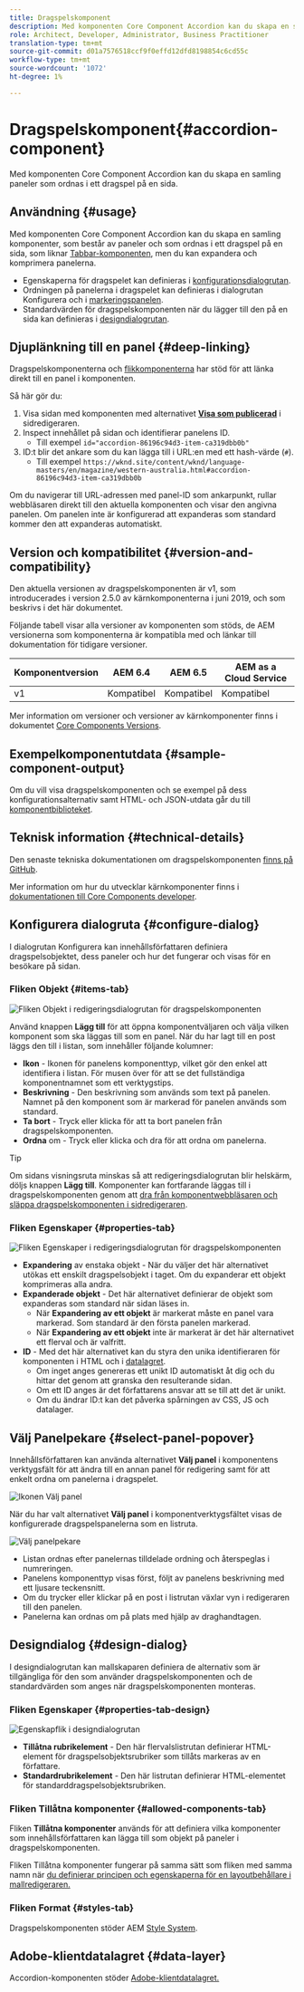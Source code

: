 ```yaml
---
title: Dragspelskomponent
description: Med komponenten Core Component Accordion kan du skapa en samling paneler som ordnas i ett dragspel på en sida.
role: Architect, Developer, Administrator, Business Practitioner
translation-type: tm+mt
source-git-commit: d01a7576518ccf9f0effd12dfd8198854c6cd55c
workflow-type: tm+mt
source-wordcount: '1072'
ht-degree: 1%

---
```



# Dragspelskomponent{#accordion-component}

Med komponenten Core Component Accordion kan du skapa en samling paneler som ordnas i ett dragspel på en sida.

## Användning {#usage}

Med komponenten Core Component Accordion kan du skapa en samling komponenter, som består av paneler och som ordnas i ett dragspel på en sida, som liknar [Tabbar-komponenten](tabs.md), men du kan expandera och komprimera panelerna.

* Egenskaperna för dragspelet kan definieras i [konfigurationsdialogrutan](#configure-dialog).
* Ordningen på panelerna i dragspelet kan definieras i dialogrutan Konfigurera och i [markeringspanelen](#select-panel-popover).
* Standardvärden för dragspelskomponenten när du lägger till den på en sida kan definieras i [designdialogrutan](#design-dialog).

## Djuplänkning till en panel {#deep-linking}

Dragspelskomponenterna och [flikkomponenterna](tabs.md) har stöd för att länka direkt till en panel i komponenten.

Så här gör du:

1. Visa sidan med komponenten med alternativet **[Visa som publicerad](https://docs.adobe.com/content/help/en/experience-manager-cloud-service/sites/authoring/fundamentals/editing-content.html#view-as-published)** i sidredigeraren.
1. Inspect innehållet på sidan och identifierar panelens ID.
   * Till exempel `id="accordion-86196c94d3-item-ca319dbb0b"`
1. ID:t blir det ankare som du kan lägga till i URL:en med ett hash-värde (`#`).
   * Till exempel `https://wknd.site/content/wknd/language-masters/en/magazine/western-australia.html#accordion-86196c94d3-item-ca319dbb0b`

Om du navigerar till URL-adressen med panel-ID som ankarpunkt, rullar webbläsaren direkt till den aktuella komponenten och visar den angivna panelen. Om panelen inte är konfigurerad att expanderas som standard kommer den att expanderas automatiskt.

## Version och kompatibilitet {#version-and-compatibility}

Den aktuella versionen av dragspelskomponenten är v1, som introducerades i version 2.5.0 av kärnkomponenterna i juni 2019, och som beskrivs i det här dokumentet.

Följande tabell visar alla versioner av komponenten som stöds, de AEM versionerna som komponenterna är kompatibla med och länkar till dokumentation för tidigare versioner.

| Komponentversion | AEM 6.4 | AEM 6.5 | AEM as a Cloud Service |
|--- |--- |---|---|
| v1 | Kompatibel | Kompatibel | Kompatibel |

Mer information om versioner och versioner av kärnkomponenter finns i dokumentet [Core Components Versions](/help/versions.md).

## Exempelkomponentutdata {#sample-component-output}

Om du vill visa dragspelskomponenten och se exempel på dess konfigurationsalternativ samt HTML- och JSON-utdata går du till [komponentbiblioteket](https://adobe.com/go/aem_cmp_library_accordion).

## Teknisk information {#technical-details}

Den senaste tekniska dokumentationen om dragspelskomponenten [finns på GitHub](https://adobe.com/go/aem_cmp_tech_accordion_v1).

Mer information om hur du utvecklar kärnkomponenter finns i [dokumentationen till Core Components developer](/help/developing/overview.md).

## Konfigurera dialogruta {#configure-dialog}

I dialogrutan Konfigurera kan innehållsförfattaren definiera dragspelsobjektet, dess paneler och hur det fungerar och visas för en besökare på sidan.

### Fliken Objekt {#items-tab}

![Fliken Objekt i redigeringsdialogrutan för dragspelskomponenten](/help/assets/accordion-edit-items.png)

Använd knappen **Lägg till** för att öppna komponentväljaren och välja vilken komponent som ska läggas till som en panel. När du har lagt till en post läggs den till i listan, som innehåller följande kolumner:

* **Ikon**  - Ikonen för panelens komponenttyp, vilket gör den enkel att identifiera i listan. För musen över för att se det fullständiga komponentnamnet som ett verktygstips.
* **Beskrivning**  - Den beskrivning som används som text på panelen. Namnet på den komponent som är markerad för panelen används som standard.
* **Ta bort** - Tryck eller klicka för att ta bort panelen från dragspelskomponenten.
* **Ordna**  om - Tryck eller klicka och dra för att ordna om panelerna.

>[!TIP]
>
>Om sidans visningsruta minskas så att redigeringsdialogrutan blir helskärm, döljs knappen **Lägg till**. Komponenter kan fortfarande läggas till i dragspelskomponenten genom att [dra från komponentwebbläsaren och släppa dragspelskomponenten i sidredigeraren](https://helpx.adobe.com/experience-manager/6-5/sites/authoring/using/editing-content.html#InsertingaComponent).

### Fliken Egenskaper {#properties-tab}

![Fliken Egenskaper i redigeringsdialogrutan för dragspelskomponenten](/help/assets/accordion-edit-properties.png)

* **Expandering**  av enstaka objekt - När du väljer det här alternativet utökas ett enskilt dragspelsobjekt i taget. Om du expanderar ett objekt komprimeras alla andra.
* **Expanderade objekt**  - Det här alternativet definierar de objekt som expanderas som standard när sidan läses in.
   * När **Expandering av ett objekt** är markerat måste en panel vara markerad. Som standard är den första panelen markerad.
   * När **Expandering av ett objekt** inte är markerat är det här alternativet ett flerval och är valfritt.
* **ID**  - Med det här alternativet kan du styra den unika identifieraren för komponenten i HTML och i  [datalagret](/help/developing/data-layer/overview.md).
   * Om inget anges genereras ett unikt ID automatiskt åt dig och du hittar det genom att granska den resulterande sidan.
   * Om ett ID anges är det författarens ansvar att se till att det är unikt.
   * Om du ändrar ID:t kan det påverka spårningen av CSS, JS och datalager.

## Välj Panelpekare {#select-panel-popover}

Innehållsförfattaren kan använda alternativet **Välj panel** i komponentens verktygsfält för att ändra till en annan panel för redigering samt för att enkelt ordna om panelerna i dragspelet.

![Ikonen Välj panel](/help/assets/select-panel-icon.png)

När du har valt alternativet **Välj panel** i komponentverktygsfältet visas de konfigurerade dragspelspanelerna som en listruta.

![Välj panelpekare](/help/assets/select-panel-popover.png)

* Listan ordnas efter panelernas tilldelade ordning och återspeglas i numreringen.
* Panelens komponenttyp visas först, följt av panelens beskrivning med ett ljusare teckensnitt.
* Om du trycker eller klickar på en post i listrutan växlar vyn i redigeraren till den panelen.
* Panelerna kan ordnas om på plats med hjälp av draghandtagen.

## Designdialog {#design-dialog}

I designdialogrutan kan mallskaparen definiera de alternativ som är tillgängliga för den som använder dragspelskomponenten och de standardvärden som anges när dragspelskomponenten monteras.

### Fliken Egenskaper {#properties-tab-design}

![Egenskapflik i designdialogrutan](/help/assets/accordion-design-properties.png)

* **Tillåtna rubrikelement**  - Den här flervalslistrutan definierar HTML-element för dragspelsobjektsrubriker som tillåts markeras av en författare.
* **Standardrubrikelement**  - Den här listrutan definierar HTML-elementet för standarddragspelsobjektsrubriken.

### Fliken Tillåtna komponenter {#allowed-components-tab}

Fliken **Tillåtna komponenter** används för att definiera vilka komponenter som innehållsförfattaren kan lägga till som objekt på paneler i dragspelskomponenten.

Fliken Tillåtna komponenter fungerar på samma sätt som fliken med samma namn när [du definierar principen och egenskaperna för en layoutbehållare i mallredigeraren.](https://docs.adobe.com/content/help/en/experience-manager-cloud-service/sites/authoring/features/templates.html#editing-a-template-layout-template-author)

### Fliken Format {#styles-tab}

Dragspelskomponenten stöder AEM [Style System](/help/get-started/authoring.md#component-styling).

## Adobe-klientdatalagret {#data-layer}

Accordion-komponenten stöder [Adobe-klientdatalagret.](/help/developing/data-layer/overview.md)
